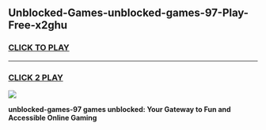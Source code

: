 
## Unblocked-Games-unblocked-games-97-Play-Free-x2ghu
<h3>
<a href="https://premium76.site?title=unblocked-games-97&ref=17A">CLICK TO PLAY</a></h3>
<hr>

<h3>
<a href="https://premium76.site?title=unblocked-games-97&ref=17A">CLICK 2 PLAY</a>
  
</h3>

<a href="https://premium76.site?title=unblocked-games-97&ref=17A"><img src="https://clearcache.store/games.png"></a>


**unblocked-games-97 games unblocked: Your Gateway to Fun and Accessible Online Gaming**
